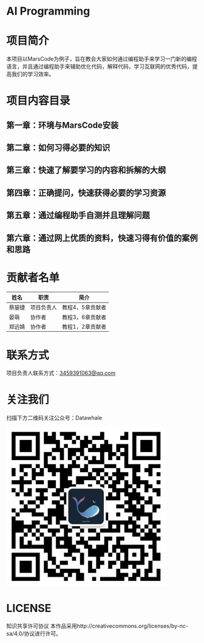 # AI Programming 

# 项目简介
本项目以MarsCode为例子，旨在教会大家如何通过编程助手来学习一门新的编程语言，并且通过编程助手来辅助优化代码，解释代码，学习互联网的优秀代码，提高我们的学习效率。

# 项目内容目录
## 第一章：环境与MarsCode安装

## 第二章：如何习得必要的知识

## 第三章：快速了解要学习的内容和拆解的大纲

## 第四章：正确提问，快速获得必要的学习资源

## 第五章：通过编程助手自测并且理解问题

## 第六章：通过网上优质的资料，快速习得有价值的案例和思路

# 贡献者名单
| 姓名 | 职责 | 简介 |
| ---- | ---- | ---- |
| 蔡鋆捷 | 项目负责人 | 教程4，5章贡献者 |
| 晏萌 | 协作者 | 教程3，6章贡献者|
| 郑远婧 | 协作者 | 教程1，2章贡献者 |

# 联系方式
项目负责人联系方式：3459391063@qq.com

# 关注我们
扫描下方二维码关注公众号：Datawhale
  
![](image/datawhale.jpg)

# LICENSE
知识共享许可协议
本作品采用http://creativecommons.org/licenses/by-nc-sa/4.0/协议进行许可。
